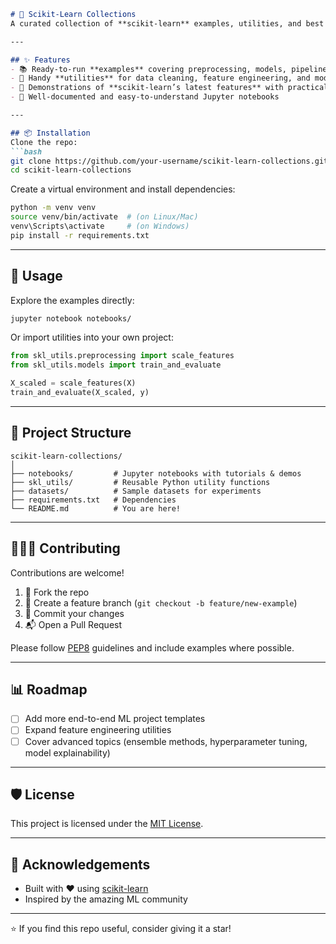 ````markdown
# 🤖 Scikit-Learn Collections
A curated collection of **scikit-learn** examples, utilities, and best practices — all in one place. Whether you're a beginner exploring machine learning or an advanced user looking for reusable snippets, this repo has you covered.  

---

## ✨ Features
- 📚 Ready-to-run **examples** covering preprocessing, models, pipelines, and evaluation  
- 🔧 Handy **utilities** for data cleaning, feature engineering, and model selection  
- 🧪 Demonstrations of **scikit-learn’s latest features** with practical code snippets  
- 📝 Well-documented and easy-to-understand Jupyter notebooks  

---

## 📦 Installation
Clone the repo:
```bash
git clone https://github.com/your-username/scikit-learn-collections.git
cd scikit-learn-collections
````

Create a virtual environment and install dependencies:

```bash
python -m venv venv
source venv/bin/activate  # (on Linux/Mac)
venv\Scripts\activate     # (on Windows)
pip install -r requirements.txt
```

---

## 🚀 Usage

Explore the examples directly:

```bash
jupyter notebook notebooks/
```

Or import utilities into your own project:

```python
from skl_utils.preprocessing import scale_features
from skl_utils.models import train_and_evaluate

X_scaled = scale_features(X)
train_and_evaluate(X_scaled, y)
```

---

## 📂 Project Structure

```
scikit-learn-collections/
│
├── notebooks/         # Jupyter notebooks with tutorials & demos
├── skl_utils/         # Reusable Python utility functions
├── datasets/          # Sample datasets for experiments
├── requirements.txt   # Dependencies
└── README.md          # You are here!
```

---

## 🧑‍🤝‍🧑 Contributing

Contributions are welcome!

1. 🍴 Fork the repo
2. 🌱 Create a feature branch (`git checkout -b feature/new-example`)
3. 💾 Commit your changes
4. 📬 Open a Pull Request

Please follow [PEP8](https://peps.python.org/pep-0008/) guidelines and include examples where possible.

---

## 📊 Roadmap

* [ ] Add more end-to-end ML project templates
* [ ] Expand feature engineering utilities
* [ ] Cover advanced topics (ensemble methods, hyperparameter tuning, model explainability)

---

## 🛡️ License

This project is licensed under the [MIT License](LICENSE).

---

## 🙌 Acknowledgements

* Built with ❤️ using [scikit-learn](https://scikit-learn.org/)
* Inspired by the amazing ML community

---

⭐ If you find this repo useful, consider giving it a star!

```
